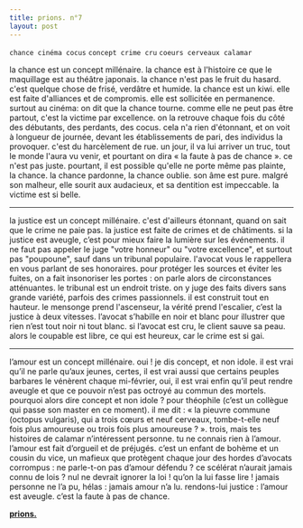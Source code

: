 ```yaml
---
title: prions. n°7
layout: post
---
```


`chance cinéma cocus`
`concept crime cru`
`coeurs cerveaux calamar`

la chance est un concept millénaire. la chance est à l'histoire ce que le maquillage est au théâtre japonais. la chance n'est pas le fruit du hasard. c'est quelque chose de frisé, verdâtre et humide. la chance est un kiwi. elle est faite d'alliances et de compromis. elle est sollicitée en permanence. surtout au cinéma: on dit que la chance tourne. comme elle ne peut pas être partout, c'est la victime par excellence. on la retrouve chaque fois du côté des débutants, des perdants, des cocus. cela n'a rien d'étonnant, et on voit à longueur de journée, devant les établissements de pari, des individus la provoquer. c'est du harcèlement de rue. un jour, il va lui arriver un truc, tout le monde l'aura vu venir, et pourtant on dira « la faute à pas de chance ». ce n'est pas juste. pourtant, il est possible qu'elle ne porte même pas plainte, la chance. la chance pardonne, la chance oublie. son âme est pure. malgré son malheur, elle sourit aux audacieux, et sa dentition est impeccable. la victime est si belle.

---

la justice est un concept millénaire. c'est d'ailleurs étonnant, quand on sait que le crime ne paie pas. la justice est faite de crimes et de châtiments. si la justice est aveugle, c’est pour mieux faire la lumière sur les événements. il ne faut pas appeler le juge "votre honneur" ou "votre excellence", et surtout pas "poupoune", sauf dans un tribunal populaire. l'avocat vous le rappellera en vous parlant de ses honoraires. pour protéger les sources et éviter les fuites, on a fait insonoriser les portes : on parle alors de circonstances atténuantes. le tribunal est un endroit triste. on y juge des faits divers sans grande variété, parfois des crimes passionnels. il est construit tout en hauteur. le mensonge prend l'ascenseur, la vérité prend l'escalier, c’est la justice à deux vitesses. l’avocat s’habille en noir et blanc pour illustrer que rien n’est tout noir ni tout blanc. si l’avocat est cru, le client sauve sa peau. alors le coupable est libre, ce qui est heureux, car le crime est si gai.

---

l’amour est un concept millénaire. oui ! je dis concept, et non idole. il est vrai qu’il ne parle qu’aux jeunes, certes, il est vrai aussi que certains peuples barbares le vénèrent chaque mi-février, oui, il est vrai enfin qu’il peut rendre aveugle et que ce pouvoir n’est pas octroyé au commun des mortels. pourquoi alors dire concept et non idole ? pour théophile (c’est un collègue qui passe son master en ce moment). il me dit : « la pieuvre commune (octopus vulgaris), qui a trois cœurs et neuf cerveaux, tombe-t-elle neuf fois plus amoureuse ou trois fois plus amoureuse ? ». trois, mais tes histoires de calamar n’intéressent personne. tu ne connais rien à l’amour. l’amour est fait d’orgueil et de préjugés. c’est un enfant de bohème et un cousin du vice, un mafieux que protègent chaque jour des hordes d’avocats corrompus : ne parle-t-on pas d’amour défendu ? ce scélérat n’aurait jamais connu de lois ? nul ne devrait ignorer la loi ! qu’on la lui fasse lire ! jamais personne ne l’a pu, hélas : jamais amour n’a lu. rendons-lui justice : l’amour est aveugle. c’est la faute à pas de chance.

[**prions.**](../prions.html)
